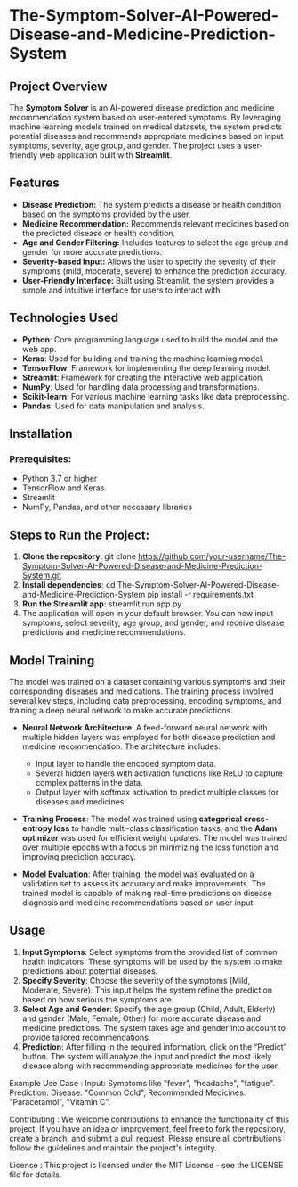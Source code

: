 # The-Symptom-Solver-AI-Powered-Disease-and-Medicine-Prediction-System

## Project Overview
The **Symptom Solver** is an AI-powered disease prediction and medicine recommendation system based on user-entered symptoms. By leveraging machine learning models trained on medical datasets, the system predicts potential diseases and recommends appropriate medicines based on input symptoms, severity, age group, and gender. The project uses a user-friendly web application built with **Streamlit**.

## Features
- **Disease Prediction:** The system predicts a disease or health condition based on the symptoms provided by the user.
- **Medicine Recommendation:** Recommends relevant medicines based on the predicted disease or health condition.
- **Age and Gender Filtering:** Includes features to select the age group and gender for more accurate predictions.
- **Severity-based Input:** Allows the user to specify the severity of their symptoms (mild, moderate, severe) to enhance the prediction accuracy.
- **User-Friendly Interface:** Built using Streamlit, the system provides a simple and intuitive interface for users to interact with.

## Technologies Used
- **Python**: Core programming language used to build the model and the web app.
- **Keras**: Used for building and training the machine learning model.
- **TensorFlow**: Framework for implementing the deep learning model.
- **Streamlit**: Framework for creating the interactive web application.
- **NumPy**: Used for handling data processing and transformations.
- **Scikit-learn**: For various machine learning tasks like data preprocessing.
- **Pandas**: Used for data manipulation and analysis.

## Installation

### Prerequisites:
- Python 3.7 or higher
- TensorFlow and Keras
- Streamlit
- NumPy, Pandas, and other necessary libraries

## Steps to Run the Project:
1) **Clone the repository**: 
git clone https://github.com/your-username/The-Symptom-Solver-AI-Powered-Disease-and-Medicine-Prediction-System.git
2) **Install dependencies**:
cd The-Symptom-Solver-AI-Powered-Disease-and-Medicine-Prediction-System
pip install -r requirements.txt
3) **Run the Streamlit app**:
streamlit run app.py
4) The application will open in your default browser. You can now input symptoms, select severity, age group, and gender, and receive disease predictions and medicine recommendations.

## Model Training

The model was trained on a dataset containing various symptoms and their corresponding diseases and medications. The training process involved several key steps, including data preprocessing, encoding symptoms, and training a deep neural network to make accurate predictions.

- **Neural Network Architecture**: A feed-forward neural network with multiple hidden layers was employed for both disease prediction and medicine recommendation. The architecture includes:
  - Input layer to handle the encoded symptom data.
  - Several hidden layers with activation functions like ReLU to capture complex patterns in the data.
  - Output layer with softmax activation to predict multiple classes for diseases and medicines.

- **Training Process**: The model was trained using **categorical cross-entropy loss** to handle multi-class classification tasks, and the **Adam optimizer** was used for efficient weight updates. The model was trained over multiple epochs with a focus on minimizing the loss function and improving prediction accuracy.

- **Model Evaluation**: After training, the model was evaluated on a validation set to assess its accuracy and make improvements. The trained model is capable of making real-time predictions on disease diagnosis and medicine recommendations based on user input.

## Usage

1. **Input Symptoms**: Select symptoms from the provided list of common health indicators. These symptoms will be used by the system to make predictions about potential diseases.
2. **Specify Severity**: Choose the severity of the symptoms (Mild, Moderate, Severe). This input helps the system refine the prediction based on how serious the symptoms are.
3. **Select Age and Gender**: Specify the age group (Child, Adult, Elderly) and gender (Male, Female, Other) for more accurate disease and medicine predictions. The system takes age and gender into account to provide tailored recommendations.
4. **Prediction**: After filling in the required information, click on the “Predict” button. The system will analyze the input and predict the most likely disease along with recommending appropriate medicines for the user.
   
Example Use Case :
Input: Symptoms like "fever", "headache", "fatigue".
Prediction: Disease: "Common Cold", Recommended Medicines: "Paracetamol", "Vitamin C".

Contributing :
We welcome contributions to enhance the functionality of this project. If you have an idea or improvement, feel free to fork the repository, create a branch, and submit a pull request. Please ensure all contributions follow the guidelines and maintain the project's integrity.

License : 
This project is licensed under the MIT License - see the LICENSE file for details.
